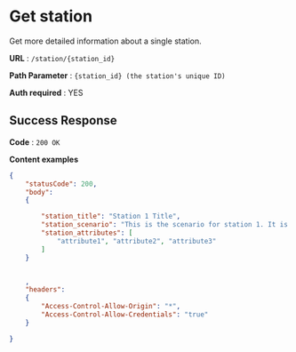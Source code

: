 # Get station

Get more detailed information about a single station.

**URL** : `/station/{station_id}`

**Path Parameter** : `{station_id} (the station's unique ID)`

**Auth required** : YES


## Success Response

**Code** : `200 OK`

**Content examples**

```json
{
    "statusCode": 200,
    "body":
    {

        "station_title": "Station 1 Title",
        "station_scenario": "This is the scenario for station 1. It is a mock description for the scenario of station 1. Please answer station 1.",
        "station_attributes": [
            "attribute1", "attribute2", "attribute3"
        ]
    }


    ,
    "headers":
    {
        "Access-Control-Allow-Origin": "*",
        "Access-Control-Allow-Credentials": "true"
    }

}
```
